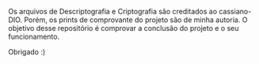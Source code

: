Os arquivos  de Descriptografia e Criptografia são creditados ao cassiano-DIO.
Porém, os prints de comprovante do projeto são de minha autoria.
O objetivo desse repositório é comprovar a conclusão do projeto e o seu funcionamento.

Obrigado :)
